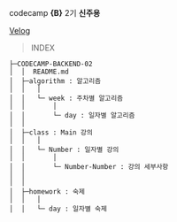 codecamp **{B}** 2기
**신주용**

[Velog](https://velog.io/@sjy0917)

> INDEX

```
├─CODECAMP-BACKEND-02
│  │  README.md
│  ├─algorithm : 알고리즘
│  │   │
│  │   └─ week : 주차별 알고리즘
│  │       │
│  │       └─ day : 일자별 알고리즘
│  │
│  ├─class : Main 강의
│  │   │
│  │   └─ Number : 일자별 강의
│  │       │
│  │       └─ Number-Number : 강의 세부사항
│  │
│  │
│  ├─homework : 숙제
│  │   │
│  │   └─ day : 일자별 숙제
```
